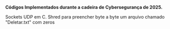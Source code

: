 **Códigos Implementados durante a cadeira de Cybersegurança de 2025.**

Sockets UDP em C. 
Shred para preencher byte a byte um arquivo chamado "Deletar.txt" com zeros